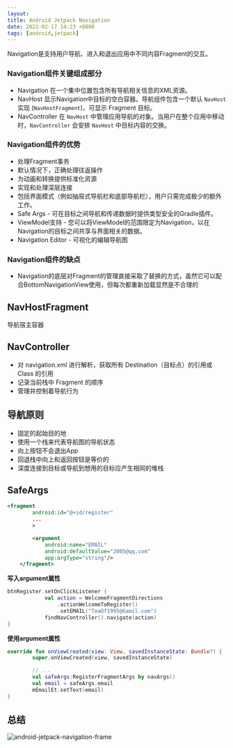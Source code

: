 ```yaml
---
layout: 
title: Android Jetpack Navigation
date: 2022-02-17 14:23 +0800
tags: [android,jetpack]
---
```


Navigation是支持用户导航、进入和退出应用中不同内容Fragment的交互。

<!--more-->



### Navigation组件关键组成部分

- Navigation
  在一个集中位置包含所有导航相关信息的XML资源。
- NavHost
  显示Navigation中目标的空白容器。导航组件包含一个默认 `NavHost` 实现 (`NavHostFragment`)，可显示 Fragment 目标。
- NavController
  在 `NavHost` 中管理应用导航的对象。当用户在整个应用中移动时，`NavController` 会安排 `NavHost` 中目标内容的交换。

### Navigation组件的优势

- 处理Fragment事务
- 默认情况下，正确处理往返操作
- 为动画和转换提供标准化资源
- 实现和处理深层连接
- 包括界面模式（例如抽屉式导航栏和底部导航栏），用户只需完成极少的额外工作。
- Safe Args - 可在目标之间导航和传递数据时提供类型安全的Gradle插件。
- ViewModel支持 - 您可以将ViewModel的范围限定为Navigation，以在Navigation的目标之间共享与界面相关的数据。
- Navigation Editor - 可视化的编辑导航图

### Navigation组件的缺点

- Navigation的底层对Fragment的管理直接采取了替换的方式，虽然它可以配合BottomNavigationView使用，但每次都重新加载显然是不合理的



## NavHostFragment

导航宿主容器

## NavController

- 对 navigation.xml 进行解析，获取所有 Destination（目标点）的引用或 Class 的引用
- 记录当前栈中 Fragment 的顺序
- 管理并控制着导航行为



## 导航原则

- 固定的起始目的地
- 使用一个栈来代表导航图的导航状态
- 向上按钮不会退出App
- 回退栈中向上和返回按钮是等价的
- 深度连接到目标或导航到想用的目标应产生相同的堆栈



## SafeArgs

```xml
<fragment
        android:id="@+id/register"
        ...
        >

        <argument
            android:name="EMAIL"
            android:defaultValue="2005@qq.com"
            app:argType="string"/>
    </fragment>
```

**写入argument属性**

```kotlin
btnRegister.setOnClickListener {
            val action = WelcomeFragmentDirections
                .actionWelcomeToRegister()
                .setEMAIL("TeaOf1995@Gamil.com")
            findNavController().navigate(action)
}
```

**使用argument属性**

```kotlin
override fun onViewCreated(view: View, savedInstanceState: Bundle?) {
        super.onViewCreated(view, savedInstanceState)

        // ...
        val safeArgs:RegisterFragmentArgs by navArgs()
        val email = safeArgs.email
        mEmailEt.setText(email)
}
```



## 总结

![android-jetpack-navigation-frame](https://s2.loli.net/2022/07/19/kr73xPjBReE1Kvh.png)